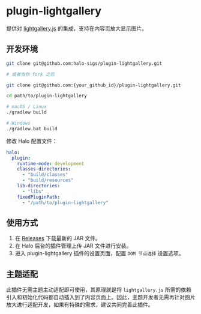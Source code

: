 # plugin-lightgallery

提供对 [lightgallery.js](https://github.com/sachinchoolur/lightgallery.js) 的集成，支持在内容页放大显示图片。

## 开发环境

```bash
git clone git@github.com:halo-sigs/plugin-lightgallery.git

# 或者当你 fork 之后

git clone git@github.com:{your_github_id}/plugin-lightgallery.git
```

```bash
cd path/to/plugin-lightgallery
```

```bash
# macOS / Linux
./gradlew build

# Windows
./gradlew.bat build
```

修改 Halo 配置文件：

```yaml
halo:
  plugin:
    runtime-mode: development
    classes-directories:
      - "build/classes"
      - "build/resources"
    lib-directories:
      - "libs"
    fixedPluginPath:
      - "/path/to/plugin-lightgallery"
```

## 使用方式

1. 在 [Releases](https://github.com/halo-sigs/plugin-lightgallery/releases) 下载最新的 JAR 文件。
2. 在 Halo 后台的插件管理上传 JAR 文件进行安装。
3. 进入 plugin-lightgallery 插件的设置页面，配置 `DOM 节点选择` 设置选项。

## 主题适配

此插件无需主题主动适配即可使用，其原理就是将 `lightgallery.js` 所需的依赖引入和初始化代码都自动插入到了内容页面上。因此，主题开发者无需再针对图片放大进行适配开发，如果有特殊的需求，建议共同完善此插件。
